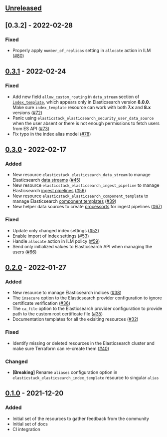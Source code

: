 ## [Unreleased]

## [0.3.2] - 2022-02-28
### Fixed
- Properly apply `number_of_replicas` setting in `allocate` action in ILM ([#80](https://github.com/elastic/terraform-provider-elasticstack/issues/80))

## [0.3.1] - 2022-02-24
### Fixed
- Add new field `allow_custom_routing` in `data_stream` section of [`index_template`](https://www.elastic.co/guide/en/elasticsearch/reference/8.0/indices-put-template.html#put-index-template-api-request-body), which appears only in Elasticsearch version **8.0.0**. Make sure `index_template` resource can work with both **7.x** and **8.x** versions ([#72](https://github.com/elastic/terraform-provider-elasticstack/pull/72))
- Panic using `elasticstack_elasticsearch_security_user_data_source` when the user absent or there is not enough permissions to fetch users from ES API ([#73](https://github.com/elastic/terraform-provider-elasticstack/issues/73))
- Fix typo in the index alias model ([#78](https://github.com/elastic/terraform-provider-elasticstack/issues/78))

## [0.3.0] - 2022-02-17
### Added
- New resource `elasticstack_elasticsearch_data_stream` to manage Elasticsearch [data streams](https://www.elastic.co/guide/en/elasticsearch/reference/current/data-streams.html) ([#45](https://github.com/vinaybabu16/terraform-provider-elasticstack/elasticstack/providerpull/45))
- New resource `elasticstack_elasticsearch_ingest_pipeline` to manage Elasticsearch [ingest pipelines](https://www.elastic.co/guide/en/elasticsearch/reference/7.16/ingest.html) ([#56](https://github.com/vinaybabu16/terraform-provider-elasticstack/elasticstack/providerissues/56))
- New resource `elasticstack_elasticsearch_component_template` to manage Elasticsearch [component templates](https://www.elastic.co/guide/en/elasticsearch/reference/current/indices-component-template.html) ([#39](https://github.com/vinaybabu16/terraform-provider-elasticstack/elasticstack/providerpull/39))
- New helper data sources to create [processorts](https://www.elastic.co/guide/en/elasticsearch/reference/current/processors.html) for ingest pipelines ([#67](https://github.com/vinaybabu16/terraform-provider-elasticstack/elasticstack/providerpull/67))

### Fixed
- Update only changed index settings ([#52](https://github.com/vinaybabu16/terraform-provider-elasticstack/elasticstack/providerissues/52))
- Enable import of index settings ([#53](https://github.com/vinaybabu16/terraform-provider-elasticstack/elasticstack/providerissues/53))
- Handle `allocate` action in ILM policy ([#59](https://github.com/vinaybabu16/terraform-provider-elasticstack/elasticstack/providerissues/59))
- Send only initialized values to Elasticsearch API when managing the users ([#66](https://github.com/vinaybabu16/terraform-provider-elasticstack/elasticstack/providerissues/66))

## [0.2.0] - 2022-01-27
### Added
- New resource to manage Elasticsearch indices ([#38](https://github.com/vinaybabu16/terraform-provider-elasticstack/elasticstack/providerpull/38))
- The `insecure` option to the Elasticsearch provider configuration to ignore certificate verification ([#36](https://github.com/vinaybabu16/terraform-provider-elasticstack/elasticstack/providerpull/36))
- The `ca_file` option to the Elasticsearch provider configuration to provide path to the custom root certificate file ([#35](https://github.com/vinaybabu16/terraform-provider-elasticstack/elasticstack/providerpull/35))
- Documentation templates for all the exisiting resources ([#32](https://github.com/vinaybabu16/terraform-provider-elasticstack/elasticstack/providerpull/32))

### Fixed
- Identify missing or deleted resources in the Elasticsearch cluster and make sure Terraform can re-create them ([#40](https://github.com/vinaybabu16/terraform-provider-elasticstack/elasticstack/providerpull/40))

### Changed
- **[Breaking]** Rename `aliases` configuration option in
`elasticstack_elasticsearch_index_template` resource to singular `alias`

## [0.1.0] - 2021-12-20
### Added
- Initial set of the resources to gather feedback from the community
- Initial set of docs
- CI integration

[Unreleased]: https://github.com/elastic/terraform-provider-elasticstack/compare/v0.3.2...HEAD
[0.3.1]: https://github.com/elastic/terraform-provider-elasticstack/compare/v0.3.1...v0.3.2
[0.3.1]: https://github.com/elastic/terraform-provider-elasticstack/compare/v0.3.0...v0.3.1
[0.3.0]: https://github.com/elastic/terraform-provider-elasticstack/compare/v0.2.0...v0.3.0
[0.2.0]: https://github.com/elastic/terraform-provider-elasticstack/compare/v0.1.0...v0.2.0
[0.1.0]: https://github.com/elastic/terraform-provider-elasticstack/releases/tag/v0.1.0
